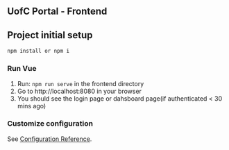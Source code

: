 ## UofC Portal - Frontend

## Project initial setup
```
npm install or npm i
```

### Run Vue
1. Run: `npm run serve` in the frontend directory
2. Go to http://localhost:8080 in your browser
3. You should see the login page or dahsboard page(if authenticated < 30 mins ago)


### Customize configuration
See [Configuration Reference](https://cli.vuejs.org/config/).
